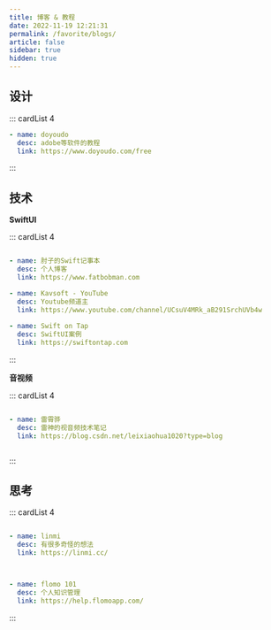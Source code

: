 ```yaml
---
title: 博客 & 教程
date: 2022-11-19 12:21:31
permalink: /favorite/blogs/
article: false
sidebar: true
hidden: true
---
```


## 设计

::: cardList 4
```yaml
- name: doyoudo
  desc: adobe等软件的教程
  link: https://www.doyoudo.com/free

```
:::


## 技术

**SwiftUI**

::: cardList 4
```yaml

- name: 肘子的Swift记事本
  desc: 个人博客
  link: https://www.fatbobman.com

- name: Kavsoft - YouTube
  desc: Youtube频道主
  link: https://www.youtube.com/channel/UCsuV4MRk_aB291SrchUVb4w
  
- name: Swift on Tap
  desc: SwiftUI案例
  link: https://swiftontap.com


```
:::



**音视频**


::: cardList 4
```yaml

- name: 雷霄骅
  desc: 雷神的视音频技术笔记
  link: https://blog.csdn.net/leixiaohua1020?type=blog



```
:::



## 思考

::: cardList 4
```yaml

- name: linmi
  desc: 有很多奇怪的想法
  link: https://linmi.cc/



- name: flomo 101
  desc: 个人知识管理
  link: https://help.flomoapp.com/


```
:::


